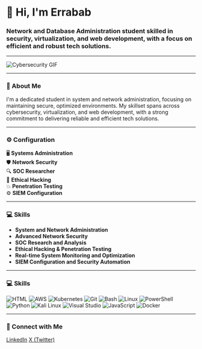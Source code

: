 # 👋 Hi, I'm Errabab

### Network and Database Administration student skilled in security, virtualization, and web development, with a focus on efficient and robust tech solutions.

---

![Cybersecurity GIF](https://media0.giphy.com/media/v1.Y2lkPTc5MGI3NjExcHFhOWVsNXFrYWhqazV6eXVvamxlazB6dmxwcmg1OGQxcDJucGNuNyZlcD12MV9pbnRlcm5hbF9naWZfYnlfaWQmY3Q9Zw/2IudUHdI075HL02Pkk/giphy.webp) <!-- Replace with a more relevant GIF if needed -->

---

### 📜 About Me
I'm a dedicated student in system and network administration, focusing on maintaining secure, optimized environments. My skillset spans across cybersecurity, virtualization, and web development, with a strong commitment to delivering reliable and efficient tech solutions.

---

### ⚙️ Configuration

<configuration>

  🖥️ **Systems Administration**  
  🛡️ **Network Security**  
  🔍 **SOC Researcher**  
  👾 **Ethical Hacking**  
  💥 **Penetration Testing**  
  ⚙️ **SIEM Configuration**  

</configuration>

---

### 💻 Skills

- **System and Network Administration**  
- **Advanced Network Security**  
- **SOC Research and Analysis**  
- **Ethical Hacking & Penetration Testing**  
- **Real-time System Monitoring and Optimization**  
- **SIEM Configuration and Security Automation**  

---

### 💻 Skills

![HTML](https://img.icons8.com/color/48/000000/html-5.png)   ![AWS](https://img.icons8.com/color/48/000000/amazon-web-services.png)   ![Kubernetes](https://img.icons8.com/color/48/000000/kubernetes.png)   ![Git](https://img.icons8.com/color/48/000000/git.png)  ![Bash](https://img.icons8.com/color/48/000000/bash.png)   ![Linux](https://img.icons8.com/color/48/000000/linux.png)  ![PowerShell](https://img.icons8.com/color/48/000000/powershell.png)  ![Python](https://img.icons8.com/color/48/000000/python.png)  ![Kali Linux](https://img.icons8.com/color/48/000000/kali-linux.png)    ![Visual Studio](https://img.icons8.com/color/48/000000/visual-studio.png)   ![JavaScript](https://img.icons8.com/color/48/000000/javascript.png)  ![Docker](https://img.icons8.com/color/48/000000/docker.png)  

 ---

### 🤝 Connect with Me

[LinkedIn](https://www.linkedin.com/in/erabab-salec-ahrayam-316584263/)
[X (Twitter)](https://x.com/_jk_29)



